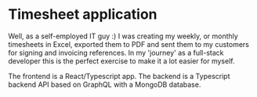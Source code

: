# Timesheet application

Well, as a self-employed IT guy :) I was creating my weekly, or monthly timesheets in Excel, exported them to PDF and sent them to my customers for signing and invoicing references.
In my 'journey' as a full-stack developer this is the perfect exercise to make it a lot easier for myself.

The frontend is a React/Typescript app.
The backend is a Typescript backend API based on GraphQL with a MongoDB database.